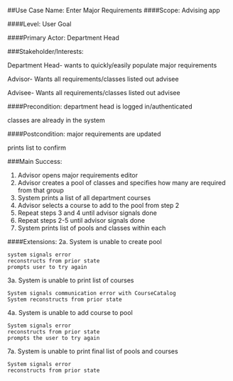 ##Use Case Name: Enter Major Requirements
####Scope: Advising app

####Level: User Goal

####Primary Actor: Department Head

###Stakeholder/Interests:

Department Head- wants to quickly/easily populate major requirements

Advisor- Wants all requirements/classes listed out advisee

Advisee- Wants all requirements/classes listed out advisee

####Precondition: 
department head is logged in/authenticated

classes are already in the system

####Postcondition:
major requirements are updated

prints list to confirm

###Main Success:
1. Advisor opens major requirements editor
2. Advisor creates a pool of classes and specifies how many are required from that group 
3. System prints a list of all department courses
4. Advisor selects a course to add to the pool from step 2
5. Repeat steps 3 and 4 until advisor signals done
6. Repeat steps 2-5 until advisor signals done
7. System prints list of pools and classes within each

####Extensions:
2a. System is unable to create pool 

    system signals error
    reconstructs from prior state
    prompts user to try again

3a. System is unable to print list of courses 
    
    System signals communication error with CourseCatalog
    System reconstructs from prior state

4a. System is unable to add course to pool

    System signals error 
    reconstructs from prior state
    prompts the user to try again

7a. System is unable to print final list of pools and courses

    System signals error
    reconstructs from prior state






